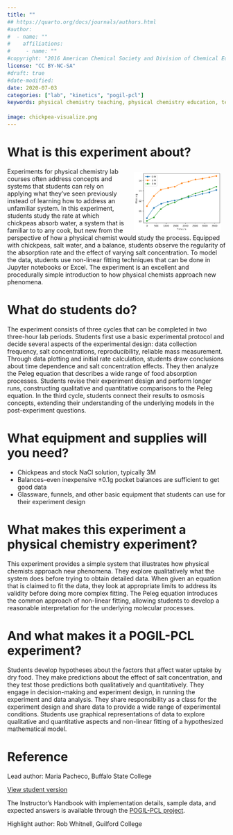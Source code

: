 ```yaml
---
title: ""
## https://quarto.org/docs/journals/authors.html
#author:
#  - name: ""
#    affiliations:
#     - name: ""
#copyright: "2016 American Chemical Society and Division of Chemical Education, Inc."
license: "CC BY-NC-SA"
#draft: true
#date-modified:
date: 2020-07-03
categories: ["lab", "kinetics", "pogil-pcl"]
keywords: physical chemistry teaching, physical chemistry education, teaching resources, curve fitting

image: chickpea-visualize.png
---
```



# What is this experiment about?

<img src="chickpea-visualize.png" width="40%" align="right" style="padding: 10px 10px 0px 10px;"/>

Experiments for physical chemistry lab courses often address concepts and systems that students can rely on applying what they’ve seen previously instead of learning how to address an unfamiliar system. In this experiment, students study the rate at which chickpeas absorb water, a system that is familiar to to any cook, but new from the perspective of how a physical chemist would study the process. Equipped with chickpeas, salt water, and a balance, students observe the regularity of the absorption rate and the effect of varying salt concentration. To model the data, students use non-linear fitting techniques that can be done in Jupyter notebooks or Excel. The experiment is an excellent and procedurally simple introduction to how physical chemists approach new phenomena.


# What do students do?

The experiment consists of three cycles that can be completed in two three-hour lab periods. Students first use a basic experimental protocol and decide several aspects of the experimental design: data collection frequency, salt concentrations, reproducibility, reliable mass measurement. Through data plotting and initial rate calculation, students draw conclusions about time dependence and salt concentration effects.  They then analyze the Peleg equation that describes a wide range of food absorption processes. Students revise their experiment design and perform longer runs, constructing qualitative and quantitative comparisons to the Peleg equation. In the third cycle, students connect their results to osmosis concepts, extending their understanding of the underlying models in the post-experiment questions.


# What equipment and supplies will you need?

-   Chickpeas and stock NaCl solution, typically 3M
-   Balances–even inexpensive ±0.1g pocket balances are sufficient to get good data
-   Glassware, funnels, and other basic equipment that students can use for their experiment design


# What makes this experiment a physical chemistry experiment?

This experiment provides a simple system that illustrates how physical chemists approach new phenomena. They explore qualitatively what the system does before trying to obtain detailed data. When given an equation that is claimed to fit the data, they look at appropriate limits to address its validity before doing more complex fitting. The Peleg equation introduces the common approach of non-linear fitting, allowing students to develop a reasonable interpretation for the underlying molecular processes.


# And what makes it a POGIL-PCL experiment?

Students develop hypotheses about the factors that affect water uptake by dry food. They make predictions about the effect of salt concentration, and they test those predictions both qualitatively and quantitatively. They engage in decision-making and experiment design, in running the experiment and data analysis. They share responsibility as a class for the experiment design and share data to provide a wide range of experimental conditions. Students use graphical representations of data to explore qualitative and quantitative aspects and non-linear fitting of a hypothesized mathematical model.


# Reference

Lead author: Maria Pacheco, Buffalo State College

[View student version](https://chemistry.coe.edu/piper/pclform.html?expt=chickpeas)

The Instructor’s Handbook with implementation details, sample data, and expected answers is available through the [POGIL-PCL project](https://www.pogilpcl.org/get-connected). 

Highlight author: Rob Whitnell, Guilford College

